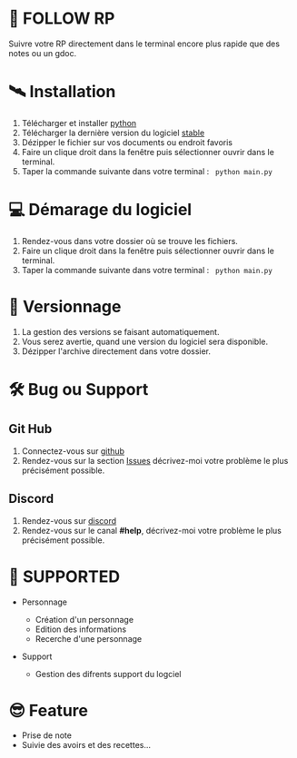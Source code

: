 # 📡 FOLLOW RP

Suivre votre RP directement dans le terminal encore plus rapide que des notes ou un gdoc.

# 🛰 Installation

1. Télécharger et installer [python](https://www.python.org/downloads/)
2. Télécharger la dernière version du logiciel [stable](https://github.com/alexcaussades/Follow-RP/releases)
3. Dézipper le fichier sur vos documents ou endroit favoris
4. Faire un clique droit dans la fenêtre puis sélectionner ouvrir dans le terminal.
5. Taper la commande suivante dans votre terminal : ``` python main.py``` 

# 💻 Démarage du logiciel

1. Rendez-vous dans votre dossier où se trouve les fichiers.
2. Faire un clique droit dans la fenêtre puis sélectionner ouvrir dans le terminal.
3. Taper la commande suivante dans votre terminal : ``` python main.py``` 


# 📢 Versionnage

1. La gestion des versions se faisant automatiquement.
2. Vous serez avertie, quand une version du logiciel sera disponible.
3. Dézipper l'archive directement dans votre dossier.

# 🛠 Bug ou Support 
## Git Hub
1. Connectez-vous sur [github](https://github.com/)
2. Rendez-vous sur la section [Issues](https://github.com/alexcaussades/Follow-RP/issues) décrivez-moi votre problème le plus précisément possible.

## Discord 
1. Rendez-vous sur [discord](https://discord.gg/CDntF5H)
2. Rendez-vous sur le canal **#help**, décrivez-moi votre problème le plus précisément possible.


# 👋 SUPPORTED

 - Personnage
    - Création d'un personnage
    - Edition des informations
    - Recerche d'une personnage

- Support
  - Gestion des difrents support du logciel

# 😎 Feature

- Prise de note 
- Suivie des avoirs et des recettes...  
